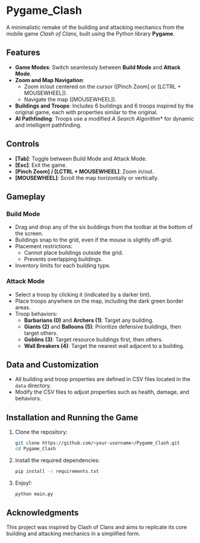 # Pygame_Clash  
A minimalistic remake of the building and attacking mechanics from the mobile game *Clash of Clans*, built using the Python library **Pygame**.

## Features  
- **Game Modes**: Switch seamlessly between **Build Mode** and **Attack Mode**.  
- **Zoom and Map Navigation**:  
  - Zoom in/out centered on the cursor ([Pinch Zoom] or [LCTRL + MOUSEWHEEL]).  
  - Navigate the map ([MOUSEWHEEL]).  
- **Buildings and Troops**: Includes 6 buildings and 6 troops inspired by the original game, each with properties similar to the original.  
- **AI Pathfinding**: Troops use a modified **A* Search Algorithm** for dynamic and intelligent pathfinding.  

## Controls  
- **[Tab]**: Toggle between Build Mode and Attack Mode.  
- **[Esc]**: Exit the game.  
- **[Pinch Zoom] / [LCTRL + MOUSEWHEEL]**: Zoom in/out.  
- **[MOUSEWHEEL]**: Scroll the map horizontally or vertically.  

## Gameplay  
### Build Mode  
- Drag and drop any of the six buildings from the toolbar at the bottom of the screen.  
- Buildings snap to the grid, even if the mouse is slightly off-grid.  
- Placement restrictions:  
  - Cannot place buildings outside the grid.  
  - Prevents overlapping buildings.  
- Inventory limits for each building type.

### Attack Mode  
- Select a troop by clicking it (indicated by a darker tint).  
- Place troops anywhere on the map, including the dark green border areas.  
- Troop behaviors:  
  - **Barbarians (0)** and **Archers (1)**: Target any building.  
  - **Giants (2)** and **Balloons (5)**: Prioritize defensive buildings, then target others.  
  - **Goblins (3)**: Target resource buildings first, then others.  
  - **Wall Breakers (4)**: Target the nearest wall adjacent to a building.  

## Data and Customization  
- All building and troop properties are defined in CSV files located in the `data` directory.  
- Modify the CSV files to adjust properties such as health, damage, and behaviors.  

## Installation and Running the Game  
1. Clone the repository:  
   ```bash
   git clone https://github.com/<your-username>/Pygame_Clash.git
   cd Pygame_Clash
2. Install the required dependencies:
   ```bash
   pip install -r requirements.txt
3. Enjoy!:
   ```bash
   python main.py

## Acknowledgments
This project was inspired by Clash of Clans and aims to replicate its core building and attacking mechanics in a simplified form.
